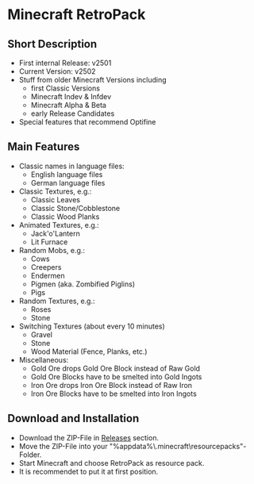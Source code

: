 # Minecraft RetroPack

## Short Description

- First internal Release: v2501
- Current Version: v2502
- Stuff from older Minecraft Versions including
  - first Classic Versions
  - Minecraft Indev & Infdev
  - Minecraft Alpha & Beta
  - early Release Candidates
- Special features that recommend Optifine

## Main Features

- Classic names in language files:
  - English language files
  - German language files
- Classic Textures, e.g.:
  - Classic Leaves
  - Classic Stone/Cobblestone
  - Classic Wood Planks
- Animated Textures, e.g.:
  - Jack'o'Lantern
  - Lit Furnace
- Random Mobs, e.g.:
  - Cows
  - Creepers
  - Endermen
  - Pigmen (aka. Zombified Piglins)
  - Pigs
- Random Textures, e.g.:
  - Roses
  - Stone
- Switching Textures (about every 10 minutes)
  - Gravel
  - Stone
  - Wood Material (Fence, Planks, etc.)
- Miscellaneous:
  - Gold Ore drops Gold Ore Block instead of Raw Gold
  - Gold Ore Blocks have to be smelted into Gold Ingots
  - Iron Ore drops Iron Ore Block instead of Raw Iron
  - Iron Ore Blocks have to be smelted into Iron Ingots


## Download and Installation

- Download the ZIP-File in [Releases](https://github.com/DerRobert-28/RetroPack/releases) section.
- Move the ZIP-File into your "%appdata%\\.minecraft\\resourcepacks"-Folder.
- Start Minecraft and choose RetroPack as resource pack.
- It is recommendet to put it at first position.
